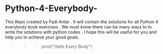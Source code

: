 # Python-4-Everybody-
This Repo created by Fadi Antar .
It will contain the solutions for all Python 4 everybody book exercises .
We must know there can be many ways to to write the solutions with python codes .
I hope this will be useful for you and help you to achieve your good goals .
>>>print("Hello Every Body")

